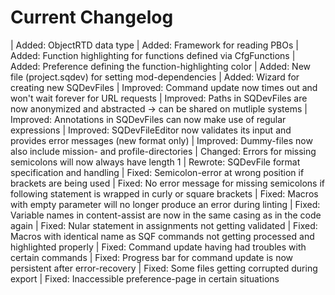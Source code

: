 # Current Changelog

| Added: ObjectRTD data type
| Added: Framework for reading PBOs
| Added: Function highlighting for functions defined via CfgFunctions
| Added: Preference defining the function-highlighting color
| Added: New file (project.sqdev) for setting mod-dependencies
| Added: Wizard for creating new SQDevFiles
| Improved: Command update now times out and won't wait forever for URL requests
| Improved: Paths in SQDevFiles are now anonymized and abstracted -> can be shared on mutliple systems
| Improved: Annotations in SQDevFiles can now make use of regular expressions
| Improved: SQDevFileEditor now validates its input and provides error messages (new format only)
| Improved: Dummy-files now also include mission- and profile-directories
| Changed: Errors for missing semicolons will now always have length 1
| Rewrote: SQDevFile format specification and handling
| Fixed: Semicolon-error at wrong position if brackets are being used
| Fixed: No error message for missing semicolons if following statement is wrapped in curly or square brackets
| Fixed: Macros with empty parameter will no longer produce an error during linting
| Fixed: Variable names in content-assist are now in the same casing as in the code again
| Fixed: Nular statement in assignments not getting validated
| Fixed: Macros with identical name as SQF commands not getting processed and highlighted properly
| Fixed: Command update having had troubles with certain commands
| Fixed: Progress bar for command update is now persistent after error-recovery
| Fixed: Some files getting corrupted during export
| Fixed: Inaccessible preference-page in certain situations

